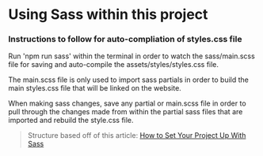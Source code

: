 
# Using Sass within this project

### Instructions to follow for auto-compliation of styles.css file

Run 'npm run sass' within the terminal in order to watch the sass/main.scss file for saving and auto-compile the assets/styles/styles.css file.

The main.scss file is only used to import sass partials in order to build the main styles.css file that will be linked on the website.

When making sass changes, save any partial or main.scss file in order to pull through the changes made from within the partial sass files that are<br>
imported and rebuild the style.css file.

> Structure based off of this article: [How to Set Your Project Up With Sass](https://dev.to/darnocer/how-to-setup-your-project-with-sass-scss-ip4)
